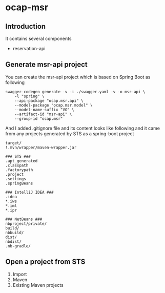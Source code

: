 # ocap-msr

## Introduction

It contains several components

* reservation-api

## Generate msr-api project 
You can create the msr-api project which is based on Spring Boot as following

```
swagger-codegen generate -v -i ./swagger.yaml -v -o msr-api \
    -l "spring" \
    --api-package "ocap.msr.api" \
    --model-package "ocap.msr.model" \
    --model-name-suffix "VO" \
    --artifact-id "msr-api" \
    --group-id "ocap.msr"
```

And I added .gitignore file and its content looks like following and it came from any projects generated by STS as a spring-boot project
```
target/
!.mvn/wrapper/maven-wrapper.jar

### STS ###
.apt_generated
.classpath
.factorypath
.project
.settings
.springBeans

### IntelliJ IDEA ###
.idea
*.iws
*.iml
*.ipr

### NetBeans ###
nbproject/private/
build/
nbbuild/
dist/
nbdist/
.nb-gradle/
``` 

## Open a project from STS
1. Import
1. Maven
1. Existing Maven projects

